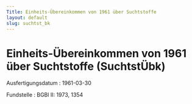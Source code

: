 ```yaml
---
Title: Einheits-Übereinkommen von 1961 über Suchtstoffe
layout: default
slug: suchtst_bk
---
```


# Einheits-Übereinkommen von 1961 über Suchtstoffe (SuchtstÜbk)

Ausfertigungsdatum
:   1961-03-30

Fundstelle
:   BGBl II: 1973, 1354

